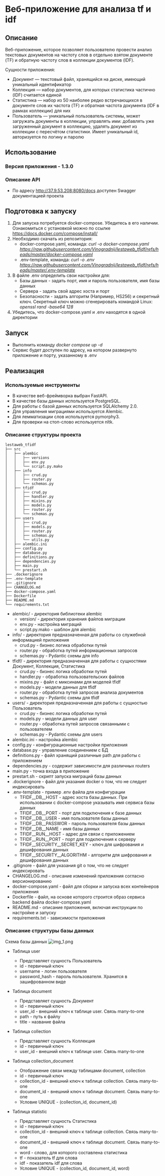 # Веб-приложение для анализа tf и idf
## Описание
Веб-приложение, которое позволяет пользователю провести анализ текстовых 
документов на частоту слов в отдельно взятом документе (TF) 
и обратную частоту слов в коллекции документов (IDF).

Сущности приложения: 
* Документ — текстовый файл, хранящийся на диске, имеющий уникальный идентификатор
* Коллекция — набор документов, для которых статистика частично (IDF)
считается единой
* Статистика — набор из 50 наиболее редко встречающихся в документе слов их
частота (TF) и обратная частота документа (IDF в рамках коллекции) для них
* Пользователь — уникальный пользователь системы, может загружать документы в
коллекции, управлять ими: добавлять уже загруженный документ в коллекцию,
удалять документ из коллекции с пересчётом статистики. Имеет уникальный id,
авторизуется по логину и паролю
## Использование
### Версия приложения - 1.3.0
### Описание API
* По адресу http://37.9.53.208:8080/docs доступен Swagger документацией проекта
## Подготовка к запуску
1. Для запуска потребуется docker-compose. Убедитесь в его наличии. 
Ознакомиться с установкой можно по ссылке https://docs.docker.com/compose/install/
2. Необходимо скачать из репозитория:
   * docker-compose.yaml, команда:  *curl -o docker-compose.yaml https://raw.githubusercontent.com/Vinogradnij/lestaweb_tfidf/refs/heads/master/docker-compose.yaml*
   * .env-template, команда:  *curl -o .env https://raw.githubusercontent.com/Vinogradnij/lestaweb_tfidf/refs/heads/master/.env-template*
3. В файле .env определить свои настройки для:
   * Базы данных - задать порт, имя и пароль пользователя, имя базы данных
   * Сервера - задать свой адрес хоста и порт
   * Безопасности - задать алгоритм (Например, HS256) и секретный ключ.
Секретный ключ можно сгенерировать командой Linux: *openssl rand -base64 128*
4. Убедитесь, что docker-compose.yaml и .env находятся в одной директории
## Запуск
* Выполнить команду *docker compose up -d*
* Сервис будет доступен по адресу, на котором развернуто приложение и порту, указанному в .env
## Реализация
### Используемые инструменты
* В качестве веб-фреймворка выбран FastAPI.
* В качестве базы данных используется PostgreSQL.
* Для работы с базой данных используется SQLAlchemy 2.0.
* Для управления миграциями используется Alembic.
* Для лемматизации слов используется pymorphy3.
* Для проверки на стоп-слово используется nltk.
### Описание структуры проекта
```
lestaweb_tfidf
├── src
│   ├── alembic
│   │   ├── versions
│   │   ├── env.py
│   │   └── script.py.mako
│   ├── info
│   │   ├── crud.py
│   │   ├── router.py
│   │   └── schemas.py
│   ├── tfidf
│   │   ├── crud.py
│   │   ├── handler.py
│   │   ├── mixins.py
│   │   ├── models.py
│   │   ├── router.py
│   │   └── schemas.py
│   ├── users
│   │   ├── crud.py
│   │   ├── models.py
│   │   ├── router.py
│   │   ├── schemas.py
│   │   └── utils.py
│   ├── alembic.ini
│   ├── config.py
│   ├── database.py
│   ├── definitions.py
│   ├── dependencies.py
│   ├── main.py
│   └── prestart.sh
├── .dockerignore
├── .env-template
├── .gitignore
├── CHANGELOG.md
├── docker-compose.yaml
├── Dockerfile
├── README.md
└── requirements.txt
```
* alembic/ - директория библиотеки alembic
  * version/ - директория хранения файлов миграции
  * env.py - настройка миграций
  * script.py.mako - шаблон для alembic
* info/ - директория предназначенная для работы со служебной информацией приложения
  * crud.py - бизнес логика обработки путей
  * router.py - обработка путей информационных запросов
  * schemas.py - Pydantic схемы для info
* tfidf/ - директория предназначенная для работы с сущностями Документ, Коллекция, Статистика
  * crud.py - бизнес логика обработки путей
  * handler.py - обработка пользовательских файлов
  * mixins.py - файл с миксинами для моделей tfidf
  * models.py - модели данных для tfidf
  * router.py - обработка путей запросов анализа документов
  * schemas.py - Pydantic схемы для tfidf
* users/ - директория предназначенная для работы с сущностью Пользователь
  * crud.py - бизнес логика обработки путей
  * models.py - модели данных для user
  * router.py - обработка путей запросов связанными с пользователем
  * schemas.py - Pydantic схемы для users
* alembic.ini - настройка alembic
* config.py - конфигурационные настройки приложения
* database.py - управление соединением с БД
* definitions.py - файл хранящий различные path для работы с приложением
* dependencies.py - содержит зависимости для различных routers
* main.py - точка входа в приложение
* prestart.sh - скрипт запуска миграций базы данных
* .dockerignore - файл для указания docker о том, что не следует индексировать
* .env-template - пример .env файла для конфигурации
  * TFIDF__DB__HOST - адрес хоста базы данных. При использовании с docker-compose указывать имя сервиса базы данных
  * TFIDF__DB__PORT - порт для подключения к базе данных
  * TFIDF__DB__USER - имя пользователя базы данных
  * TFIDF__DB__PASSWOR - пароль пользователя базы данных
  * TFIDF__DB__NAME - имя базы данных
  * TFIDF__RUN__HOST - адрес для связи с приложением
  * TFIDF__RUN__PORT - порт для подключения к серверу
  * TFIDF__SECURITY__SECRET_KEY - ключ для шифрования и дешифрования данных
  * TFIDF__SECURITY__ALGORITHM - алгоритм для шифрования и дешифрования данных
* .gitignore - файл для указания git о том, что не следует индексировать
* CHANGELOG.md - описание изменений приложения согласно версионированию
* docker-compose.yaml - файл для сборки и запуска всех контейнеров приложения
* Dockerfile - файл, на основе которого строится образ сервиса backend файла docker-compose.yaml
* README.md - описание приложения, включая инструкции по настройке и запуску
* requirements.txt - зависимости приложения

### Описание структуры базы данных
Схема базы данных
![img_1.png](img/img_1.png)

* Таблица user
  * Представляет сущность Пользователь
  * id - первичный ключ
  * username - логин пользователя
  * password_hash - пароль пользователя. Хранится в зашифрованном виде

* Таблица document
  * Представляет сущность Документ
  * id - первичный ключ
  * user_id - внешний ключ к таблице user. Связь many-to-one
  * path - путь к файлу
  * title - название файла

* Таблица collection
  * Представляет сущность Коллекция
  * id - первичный ключ
  * user_id - внешний ключ к таблице user. Связь many-to-one

* Таблица collection_document
  * Отображение связи между таблицами document, collection
  * id - первичный ключ
  * collection_id - внешний ключ к таблице collection. Связь many-to-one
  * document_id - внешний ключ к таблице document. Связь many-to-one
  * Условие UNIQUE - (collection_id, document_id)

* Таблица statistic
  * Представляет сущность Статистика
  * id - первичный ключ
  * collection_id - внешний ключ к таблице collection. Связь many-to-one
  * document_id - внешний ключ к таблице document. Связь many-to-one
  * word - слово, для которого составлена статистика
  * tf - показатель tf для слова 
  * idf - показатель idf для слова
  * Условие UNIQUE - (collection_id, document_id, word)